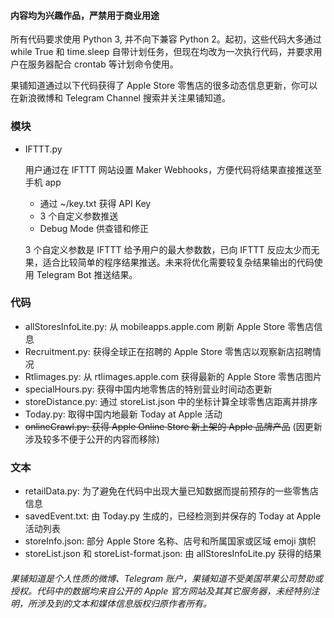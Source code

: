 #### 内容均为兴趣作品，严禁用于商业用途

所有代码要求使用 Python 3, 并不向下兼容 Python 2。起初，这些代码大多通过 while True 和 time.sleep 自带计划任务，但现在均改为一次执行代码，并要求用户在服务器配合 crontab 等计划命令使用。

果铺知道通过以下代码获得了 Apple Store 零售店的很多动态信息更新，你可以在新浪微博和 Telegram Channel 搜索并关注果铺知道。

### 模块
* IFTTT.py
  
    用户通过在 IFTTT 网站设置 Maker Webhooks，方便代码将结果直接推送至手机 app
    
    *  通过 ~/key.txt 获得 API Key
    *  3 个自定义参数推送
    *  Debug Mode 供查错和修正
    
    3 个自定义参数是 IFTTT 给予用户的最大参数数，已向 IFTTT 反应太少而无果，适合比较简单的程序结果推送。未来将优化需要较复杂结果输出的代码使用 Telegram Bot 推送结果。


### 代码
* allStoresInfoLite.py: 从 mobileapps.apple.com 刷新 Apple Store 零售店信息
* Recruitment.py: 获得全球正在招聘的 Apple Store 零售店以观察新店招聘情况
* Rtlimages.py: 从 rtlimages.apple.com 获得最新的 Apple Store 零售店图片
* specialHours.py: 获得中国内地零售店的特别营业时间动态更新
* storeDistance.py: 通过 storeList.json 中的坐标计算全球零售店距离并排序
* Today.py: 取得中国内地最新 Today at Apple 活动
* ~~onlineCrawl.py: 获得 Apple Online Store 新上架的 Apple 品牌产品~~ (因更新涉及较多不便于公开的内容而移除)

### 文本

* retailData.py: 为了避免在代码中出现大量已知数据而提前预存的一些零售店信息
* savedEvent.txt: 由 Today.py 生成的，已经检测到并保存的 Today at Apple 活动列表
* storeInfo.json: 部分 Apple Store 名称、店号和所属国家或区域 emoji 旗帜
* storeList.json 和 storeList-format.json: 由 allStoresInfoLite.py 获得的结果



###### 果铺知道是个人性质的微博、Telegram 账户，果铺知道不受美国苹果公司赞助或授权。代码中的数据均来自公开的 Apple 官方网站及其其它服务器，未经特别注明，所涉及到的文本和媒体信息版权归原作者所有。